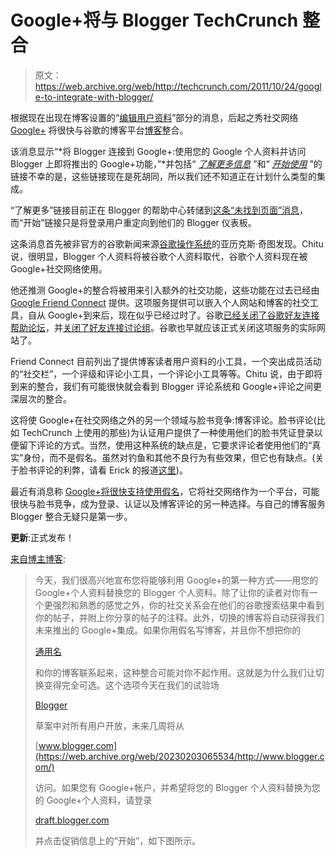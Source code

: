 # Google+将与 Blogger TechCrunch 整合

> 原文：<https://web.archive.org/web/http://techcrunch.com/2011/10/24/google-to-integrate-with-blogger/>

根据现在出现在博客设置的“[编辑用户资料](https://web.archive.org/web/20230203065534/http://www.blogger.com/edit-profile.g)”部分的消息，后起之秀社交网络 [Google+](https://web.archive.org/web/20230203065534/http://plus.google.com/) 将很快与谷歌的博客平台[博客](https://web.archive.org/web/20230203065534/http://www.blogger.com/)整合。

该消息显示“*将 Blogger 连接到 Google+:使用您的 Google 个人资料并访问 Blogger 上即将推出的 Google+功能，”*并包括“ *[了解更多信息](https://web.archive.org/web/20230203065534/http://www.google.com/support/blogger/go/profileswitch)* ”和“ *[开始使用](https://web.archive.org/web/20230203065534/http://www.blogger.com/switch-profile.g)* ”的链接不幸的是，这些链接现在是死胡同，所以我们还不知道正在计划什么类型的集成。

“了解更多”链接目前正在 Blogger 的帮助中心转储到[这条“未找到页面”消息](https://web.archive.org/web/20230203065534/http://www.google.com/support/blogger/bin/answer.py?hl=en&answer=1375600&ctx=go)，而“开始”链接只是将登录用户重定向到他们的 Blogger 仪表板。

这条消息首先被非官方的谷歌新闻来源[谷歌操作系统](https://web.archive.org/web/20230203065534/http://googlesystem.blogspot.com/2011/10/blogger-to-integrate-with-google.html)的亚历克斯·奇图发现。Chitu 说，很明显，Blogger 个人资料将被谷歌个人资料取代，谷歌个人资料现在被 Google+社交网络使用。

他还推测 Google+的整合将被用来引入额外的社交功能，这些功能在过去已经由 [Google Friend Connect](https://web.archive.org/web/20230203065534/http://www.google.com/support/friendconnect/bin/answer.py?hl=en&answer=112068) 提供。这项服务提供可以嵌入个人网站和博客的社交工具，自从 Google+到来后，现在似乎已经过时了。谷歌[已经关闭了谷歌好友连接帮助论坛](https://web.archive.org/web/20230203065534/http://www.google.com/support/forum/p/friendconnect/thread?tid=10201b3ffb856678&hl=en)，并[关闭了好友连接讨论组](https://web.archive.org/web/20230203065534/http://www.google.com/support/forum/p/friendconnect?hl=en)。谷歌也早就应该正式关闭这项服务的实际网站了。

Friend Connect 目前列出了提供博客读者用户资料的小工具，一个突出成员活动的“社交栏”，一个评级和评论小工具，一个评论小工具等等。Chitu 说，由于即将到来的整合，我们有可能很快就会看到 Blogger 评论系统和 Google+评论之间更深层次的整合。

这将使 Google+在社交网络之外的另一个领域与脸书竞争:博客评论。脸书评论(比如 TechCrunch 上使用的那些)为认证用户提供了一种使用他们的脸书凭证登录以便留下评论的方式。当然，使用这种系统的缺点是，它要求评论者使用他们的“真实”身份，而不是假名。虽然对钓鱼和其他不良行为有些效果，但它也有缺点。(关于脸书评论的利弊，请看 Erick 的报道[这里](https://web.archive.org/web/20230203065534/https://techcrunch.com/2011/03/01/pros-cons-facebook-comments/))。

最近有消息称 [Google+将很快支持使用假名](https://web.archive.org/web/20230203065534/https://techcrunch.com/2011/10/19/google-apps-coming-to-google-within-days-company-taking-a-cautious-approach-to-apis/)，它将社交网络作为一个平台，可能很快与脸书竞争，成为登录、认证以及博客评论的另一种选择。与自己的博客服务 Blogger 整合无疑只是第一步。

**更新**:正式发布！

[来自博主博客](https://web.archive.org/web/20230203065534/http://buzz.blogger.com/2011/10/use-your-google-profile-with-your.html):

> 今天，我们很高兴地宣布您将能够利用 Google+的第一种方式——用您的 Google+个人资料替换您的 Blogger 个人资料。除了让你的读者对你有一个更强烈和熟悉的感觉之外，你的社交关系会在他们的谷歌搜索结果中看到你的帖子，并附上你分享的帖子的注释。此外，切换的博客将自动获得我们未来推出的 Google+集成。如果你用假名写博客，并且你不想把你的
> 
> [通用名](https://web.archive.org/web/20230203065534/http://www.google.com/support/plus/bin/answer.py?hl=en&answer=1228271)
> 
> 和你的博客联系起来，这种整合可能对你不起作用。这就是为什么我们让切换变得完全可选。这个选项今天在我们的试验场
> 
> [Blogger](https://web.archive.org/web/20230203065534/http://draft.blogger.com/)
> 
> 草案中对所有用户开放，未来几周将从
> 
> [www.blogger.com](https://web.archive.org/web/20230203065534/http://www.blogger.com/)
> 
> 访问。如果您有 Google+帐户，并希望将您的 Blogger 个人资料替换为您的 Google+个人资料，请登录
> 
> [draft.blogger.com](https://web.archive.org/web/20230203065534/http://draft.blogger.com/)
> 
> 并点击促销信息上的“开始”，如下图所示。
> 
> 